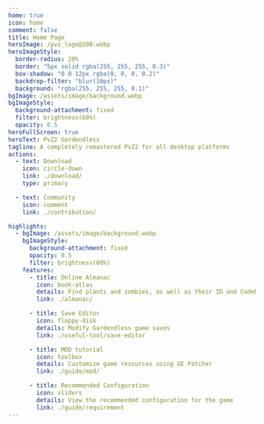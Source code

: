 ```yaml
---
home: true
icon: home
comment: false
title: Home Page
heroImage: /pvz_logo@200.webp
heroImageStyle:
  border-radius: 20%
  border: "5px solid rgba(255, 255, 255, 0.3)"
  box-shadow: "0 0 12px rgba(0, 0, 0, 0.2)"
  backdrop-filter: "blur(10px)"
  background: "rgba(255, 255, 255, 0.1)"
bgImage: /assets/image/background.webp
bgImageStyle:
  background-attachment: fixed
  filter: brightness(60%)
  opacity: 0.5
heroFullScreen: true
heroText: PvZ2 Gardendless
tagline: A completely remastered PvZ2 for all desktop platforms
actions:
  - text: Download
    icon: circle-down
    link: ./download/
    type: primary

  - text: Community
    icon: comment
    link: ./contribution/

highlights:
  - bgImage: /assets/image/background.webp
    bgImageStyle:
      background-attachment: fixed
      opacity: 0.5
      filter: brightness(60%)
    features:
      - title: Online Almanac
        icon: book-atlas
        details: Find plants and zombies, as well as their ID and CodeName
        link: ./almanac/

      - title: Save Editor
        icon: floppy-disk
        details: Modify Gardendless game saves
        link: ./useful-tool/save-editor

      - title: MOD tutorial
        icon: toolbox
        details: Customize game resources using GE Patcher
        link: ./guide/mod/

      - title: Recommended Configuration
        icon: sliders
        details: View the recommended configuration for the game
        link: ./guide/requirement
---
```

